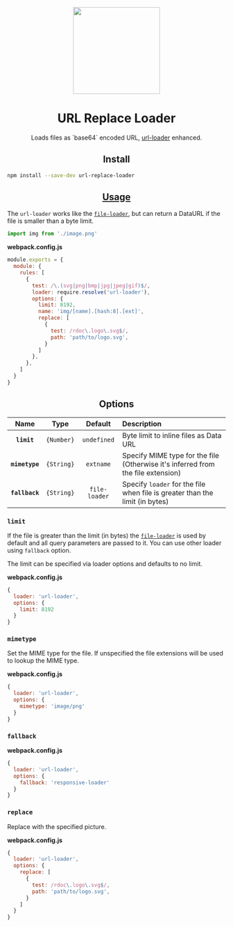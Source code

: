 
<div align="center">
  <a href="https://github.com/webpack/webpack">
    <img width="200" height="200"
      src="https://cdn.rawgit.com/webpack/media/e7485eb2/logo/icon.svg">
  </a>
  <h1>URL Replace Loader</h1>
  <p>Loads files as `base64` encoded URL, <a href="https://github.com/webpack-contrib/url-loader">url-loader</a> enhanced.</p>
</div>


<h2 align="center">Install</h2>

```bash
npm install --save-dev url-replace-loader
```

<h2 align="center"><a href="https://webpack.js.org/concepts/loaders">Usage</a></h2>

The `url-loader` works like the [`file-loader`](https://github.com/webpack-contrib/file-loader), but can return a DataURL if the file is smaller than a byte limit.


```js
import img from './image.png'
```

**webpack.config.js**
```js
module.exports = {
  module: {
    rules: [
      {
        test: /\.(svg|png|bmp|jpg|jpeg|gif)$/,
        loader: require.resolve('url-loader'),
        options: {
          limit: 8192,
          name: 'img/[name].[hash:8].[ext]',
          replace: [
            {
              test: /rdoc\.logo\.svg$/,
              path: 'path/to/logo.svg',
            }
          ]
        },
      },
    ]
  }
}
```


<h2 align="center">Options</h2>

|Name|Type|Default|Description|
|:--:|:--:|:-----:|:----------|
|**`limit`**|`{Number}`|`undefined`|Byte limit to inline files as Data URL|
|**`mimetype`**|`{String}`|`extname`|Specify MIME type for the file (Otherwise it's inferred from the file extension)|
|**`fallback`**|`{String}`|`file-loader`|Specify `loader` for the file when file is greater than the limit (in bytes)|

### `limit`

If the file is greater than the limit (in bytes) the [`file-loader`](https://github.com/webpack-contrib/file-loader) is used by default and all query parameters are passed to it.
You can use other loader using `fallback` option.

The limit can be specified via loader options and defaults to no limit.

**webpack.config.js**

```js
{
  loader: 'url-loader',
  options: {
    limit: 8192
  }
}
```

### `mimetype`

Set the MIME type for the file. If unspecified the file extensions will be used to lookup the MIME type.

**webpack.config.js**
```js
{
  loader: 'url-loader',
  options: {
    mimetype: 'image/png'
  }
}
```

### `fallback`

**webpack.config.js**
```js
{
  loader: 'url-loader',
  options: {
    fallback: 'responsive-loader'
  }
}
```

### `replace`

Replace with the specified picture.

**webpack.config.js**
```js
{
  loader: 'url-loader',
  options: {
    replace: [
      {
        test: /rdoc\.logo\.svg$/,
        path: 'path/to/logo.svg',
      }
    ]
  }
}
```